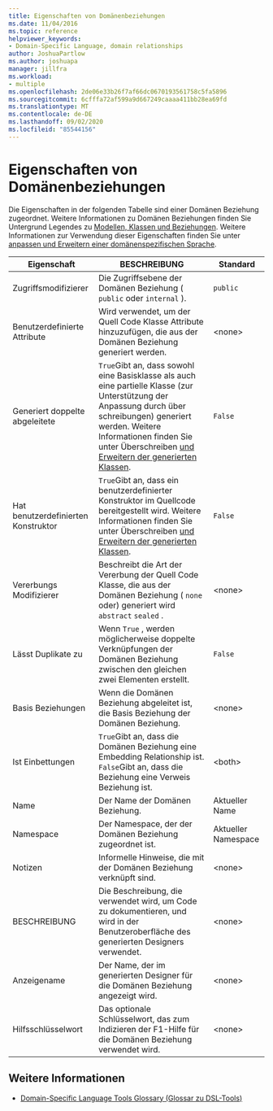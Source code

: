 ```yaml
---
title: Eigenschaften von Domänenbeziehungen
ms.date: 11/04/2016
ms.topic: reference
helpviewer_keywords:
- Domain-Specific Language, domain relationships
author: JoshuaPartlow
ms.author: joshuapa
manager: jillfra
ms.workload:
- multiple
ms.openlocfilehash: 2de06e33b26f7af66dc0670193561758c5fa5896
ms.sourcegitcommit: 6cfffa72af599a9d667249caaaa411bb28ea69fd
ms.translationtype: MT
ms.contentlocale: de-DE
ms.lasthandoff: 09/02/2020
ms.locfileid: "85544156"
---
```

# <a name="properties-of-domain-relationships"></a>Eigenschaften von Domänenbeziehungen
Die Eigenschaften in der folgenden Tabelle sind einer Domänen Beziehung zugeordnet. Weitere Informationen zu Domänen Beziehungen finden Sie Untergrund Legendes zu [Modellen, Klassen und Beziehungen](../modeling/understanding-models-classes-and-relationships.md). Weitere Informationen zur Verwendung dieser Eigenschaften finden Sie unter [anpassen und Erweitern einer domänenspezifischen Sprache](../modeling/customizing-and-extending-a-domain-specific-language.md).

|Eigenschaft|BESCHREIBUNG|Standard|
|-|-|-|
|Zugriffsmodifizierer|Die Zugriffsebene der Domänen Beziehung ( `public` oder `internal` ).|`public`|
|Benutzerdefinierte Attribute|Wird verwendet, um der Quell Code Klasse Attribute hinzuzufügen, die aus der Domänen Beziehung generiert werden.|\<none>|
|Generiert doppelte abgeleitete|`True`Gibt an, dass sowohl eine Basisklasse als auch eine partielle Klasse (zur Unterstützung der Anpassung durch über schreibungen) generiert werden. Weitere Informationen finden Sie unter Überschreiben [und Erweitern der generierten Klassen](../modeling/overriding-and-extending-the-generated-classes.md).|`False`|
|Hat benutzerdefinierten Konstruktor|`True`Gibt an, dass ein benutzerdefinierter Konstruktor im Quellcode bereitgestellt wird. Weitere Informationen finden Sie unter Überschreiben [und Erweitern der generierten Klassen](../modeling/overriding-and-extending-the-generated-classes.md).|`False`|
|Vererbungs Modifizierer|Beschreibt die Art der Vererbung der Quell Code Klasse, die aus der Domänen Beziehung ( `none` oder) generiert wird `abstract` `sealed` .|\<none>|
|Lässt Duplikate zu|Wenn `True` , werden möglicherweise doppelte Verknüpfungen der Domänen Beziehung zwischen den gleichen zwei Elementen erstellt.|`False`|
|Basis Beziehungen|Wenn die Domänen Beziehung abgeleitet ist, die Basis Beziehung der Domänen Beziehung.|\<none>|
|Ist Einbettungen|`True`Gibt an, dass die Domänen Beziehung eine Embedding Relationship ist. `False`Gibt an, dass die Beziehung eine Verweis Beziehung ist.|\<both>|
|Name|Der Name der Domänen Beziehung.|Aktueller Name|
|Namespace|Der Namespace, der der Domänen Beziehung zugeordnet ist.|Aktueller Namespace|
|Notizen|Informelle Hinweise, die mit der Domänen Beziehung verknüpft sind.|\<none>|
|BESCHREIBUNG|Die Beschreibung, die verwendet wird, um Code zu dokumentieren, und wird in der Benutzeroberfläche des generierten Designers verwendet.|\<none>|
|Anzeigename|Der Name, der im generierten Designer für die Domänen Beziehung angezeigt wird.|\<none>|
|Hilfsschlüsselwort|Das optionale Schlüsselwort, das zum Indizieren der F1-Hilfe für die Domänen Beziehung verwendet wird.|\<none>|

## <a name="see-also"></a>Weitere Informationen

- [Domain-Specific Language Tools Glossary (Glossar zu DSL-Tools)](https://msdn.microsoft.com/ca5e84cb-a315-465c-be24-76aa3df276aa)